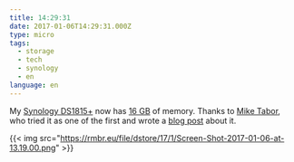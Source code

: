 ```yaml
---
title: 14:29:31
date: 2017-01-06T14:29:31.000Z
type: micro
tags:
  - storage
  - tech
  - synology
  - en
language: en
---
```


My [Synology DS1815+](https://www.synology.com/en-global/products/DS1815+) now has [16 GB](https://www.alternate.de/Crucial/SO-DIMM-16GB-DDR3-1600-Mac-Kit-Arbeitsspeicher/html/product/1080357) of memory. Thanks to [Mike Tabor](https://miketabor.com/about/), who tried it as one of the first and wrote a [blog post](https://miketabor.com/how-to-upgrade-synology-ds1815-16gb-ram/) about it.

{{< img src="https://rmbr.eu/file/dstore/17/1/Screen-Shot-2017-01-06-at-13.19.00.png" >}}
